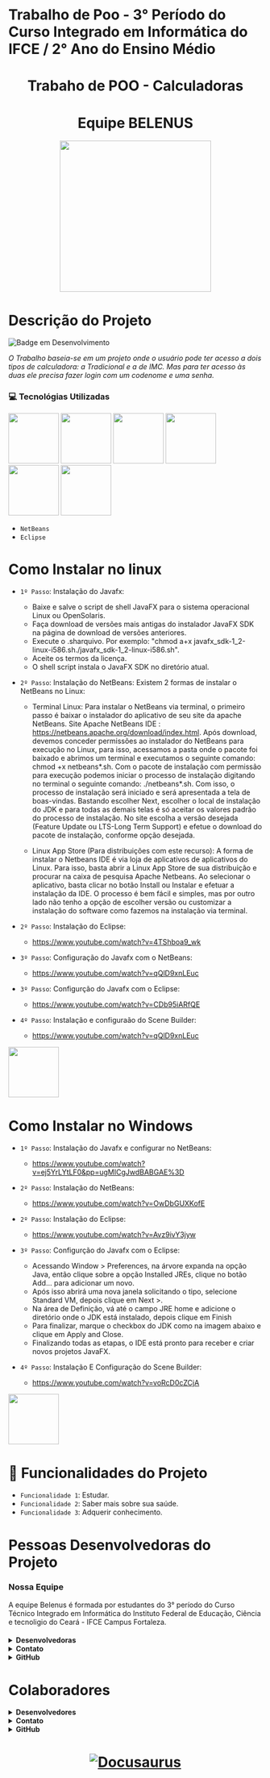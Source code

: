 <h1> Trabalho de Poo - 3° Período do Curso Integrado em Informática do IFCE / 2° Ano do Ensino Médio</h1> 
<h1 align="center"> Trabaho de POO - Calculadoras </h1> 
<h1 align="center"> Equipe BELENUS </h1> 
<p align="center">
  <img width="300" height="300" src="https://cdn-icons-png.flaticon.com/512/4341/4341087.png">
</p>

#  Descrição do Projeto 
![Badge em Desenvolvimento](http://img.shields.io/static/v1?label=STATUS&message=EM%20DESENVOLVIMENTO&color=GREEN&style=for-the-badge)

*O Trabalho baseia-se em um projeto onde o usuário pode ter acesso a dois tipos de calculadora: a Tradicional e a de IMC.
Mas para ter acesso às duas ele precisa fazer login com um codenome e uma senha.*

### 💻 Tecnológias Utilizadas

       
<img src="https://cdn.jsdelivr.net/gh/devicons/devicon/icons/java/java-original.svg" width="100" height="100"/> <img src="https://cdn.jsdelivr.net/gh/devicons/devicon/icons/github/github-original.svg" width="100" height="100" />  <img src="https://cdn.jsdelivr.net/gh/devicons/devicon/icons/windows8/windows8-original.svg"  width="100" height="100" />  <img src="https://cdn.jsdelivr.net/gh/devicons/devicon/icons/google/google-original.svg"  width="100" height="100" /> <img src="https://cdn.jsdelivr.net/gh/devicons/devicon/icons/html5/html5-original-wordmark.svg"  width="100" height="100" /> <img src="https://cdn.jsdelivr.net/gh/devicons/devicon/icons/css3/css3-original-wordmark.svg" width="100" height="100" />
- `NetBeans`
- `Eclipse`

#  Como Instalar no linux
- `1º Passo`: Instalação do Javafx: 
   - Baixe e salve o script de shell JavaFX para o sistema operacional Linux ou OpenSolaris.
   - Faça download de versões mais antigas do instalador JavaFX SDK na página de download de versões anteriores.
   - Execute o .sharquivo. Por exemplo: "chmod a+x javafx_sdk-1_2-linux-i586.sh./javafx_sdk-1_2-linux-i586.sh".
   - Aceite os termos da licença.
   - O shell script instala o JavaFX SDK no diretório atual.
   
- `2º Passo`: Instalação do NetBeans: Existem 2 formas de instalar o NetBeans no Linux: 
   - Terminal Linux: Para instalar o NetBeans via terminal, o primeiro passo é baixar o instalador do aplicativo de seu site da apache NetBeans. Site Apache NetBeans IDE : https://netbeans.apache.org/download/index.html. Após download, devemos conceder permissões ao instalador do NetBeans para execução no Linux, para isso, acessamos a pasta onde o pacote foi baixado e abrimos um terminal e executamos o seguinte comando: chmod +x netbeans*.sh. Com o pacote de instalação com permissão para execução podemos iniciar o processo de instalação digitando no terminal o seguinte comando: ./netbeans*.sh. Com isso, o processo de instalação será iniciado e será apresentada a tela de boas-vindas. Bastando escolher Next, escolher o local de instalação do JDK e para todas as demais telas é só aceitar os valores padrão do processo de instalação. No site escolha a versão desejada (Feature Update ou LTS-Long Term Support) e efetue o download do pacote de instalação, conforme opção desejada. 

    - Linux App Store (Para distribuições com este recurso): A forma de instalar o Netbeans IDE é via loja de aplicativos de aplicativos do Linux. Para isso, basta abrir a Linux App Store de sua distribuição e procurar na caixa de pesquisa Apache Netbeans. Ao selecionar o aplicativo, basta clicar no botão Install ou Instalar e efetuar a instalação da IDE. O processo é bem fácil e simples, mas por outro lado não tenho a opção de escolher versão ou customizar a instalação do software como fazemos na instalação via terminal.

- `2º Passo`: Instalação do Eclipse: 
   - https://www.youtube.com/watch?v=4TShboa9_wk
   
- `3º Passo`: Configuração do Javafx com o NetBeans:
   - https://www.youtube.com/watch?v=qQlD9xnLEuc
   
- `3º Passo`: Configurção do Javafx com o Eclipse: 
   - https://www.youtube.com/watch?v=CDb95iARfQE
   
- `4º Passo`: Instalação e configuraão do Scene Builder:
   - https://www.youtube.com/watch?v=qQlD9xnLEuc

 <img src="https://cdn.jsdelivr.net/gh/devicons/devicon/icons/linux/linux-original.svg"  width="100" height="100" /> 
 

#  Como Instalar no Windows
- `1º Passo`: Instalação do Javafx e configurar no NetBeans:
   - https://www.youtube.com/watch?v=ej5YrLYtLF0&pp=ugMICgJwdBABGAE%3D

- `2º Passo`: Instalação do NetBeans:
   - https://www.youtube.com/watch?v=OwDbGUXKofE

- `2º Passo`: Instalação do Eclipse: 
   - https://www.youtube.com/watch?v=Avz9ivY3jyw

- `3º Passo`: Configurção do Javafx com o Eclipse: 
   - Acessando Window > Preferences, na árvore expanda na opção Java, então clique sobre a opção Installed JREs, clique no botão Add... para adicionar um novo.
   - Após isso abrirá uma nova janela solicitando o tipo, selecione Standard VM, depois clique em Next >.
   - Na área de Definição, vá até o campo JRE home e adicione o diretório onde o JDK está instalado, depois clique em Finish
   - Para finalizar, marque o checkbox do JDK como na imagem abaixo e clique em Apply and Close.
   - Finalizando todas as etapas, o IDE está pronto para receber e criar novos projetos JavaFX.
   
- `4º Passo`: Instalação E Configuração do Scene Builder:
   - https://www.youtube.com/watch?v=voRcD0cZCjA
   
 <img src="https://cdn.jsdelivr.net/gh/devicons/devicon/icons/windows8/windows8-original.svg"  width="100" height="100" />  
 
# 🔨 Funcionalidades do Projeto

- `Funcionalidade 1`: Estudar.
- `Funcionalidade 2`: Saber mais sobre sua saúde.
- `Funcionalidade 3`: Adquerir conhecimento.

 
#  Pessoas Desenvolvedoras do Projeto
<h3>Nossa Equipe</h3>
  A equipe Belenus é formada por estudantes do 3° período do Curso Técnico Integrado em Informática do Instituto Federal de Educação, Ciência e tecnoligio do Ceará - IFCE Campus Fortaleza. <h4>

  <details><summary><b>Desenvolvedoras</b></summary>
 <p> <br>Larissa dos Santos Holanda</br>
 <br>Maria Eliza Teofilo Ferreira<br>
 <br>Maria Emily Costa Moura</br>
 <br>Sophia Mello de Lima</br>
 
 </p>
  </details>
  
  <details><summary><b>Contato</b></summary>
 <p>
 <br>larissa.holanda11@aluno.ifce.edu.br</br>
 <br>maria.eliza61@aluno.ifce.edu.br<br>
 <br>costa.maria62@aluno.ifce.edu.br</br>
 <br>sophia.mello05@aluno.ifce.edu.br</br>
 </p>
  </details>
 
   <details><summary><b>GitHub</b></summary>
 <p>
 <br>@holabdalarissa</br>
 <br>@elizateofilo<br>
 <br>@EmilyCosta1420</br>
 <br>@SophiaMel</br>
 </p>
  </details>
 
 
#  Colaboradores

 <details><summary><b>Desenvolvedores</b></summary>
 <p> <br>Ana Carolina Gonzaga da Silva</br>
 <br>Atila Rufo Araujo Mendes da Silva<br>
 <br>Giovanna Gomes Franco</br>
 <br>Layssa Rachel Santos de Oliveira</br>
 
 </p>
  </details>
  
  <details><summary><b>Contato</b></summary>
 <p>
 <br>ana.silva07@aluno.ifce.edu.br</br>
 <br>atila.rufo05@aluno.ifce.edu.br<br>
 <br>giovanna.gomes62@aluno.ifce.edu.br</br>
 <br>rachel.layssa08@aluno.ifce.edu.br</br>
 </p>
  </details>

   <details><summary><b>GitHub</b></summary>
 <p>
 <br>@Sasury-Ryash</br>
 <br><br>
 <br>@giovanna34</br>
 <br>@layssa26rachel</br>
 </p>
  </details>
  
<h1 align="center">
  <a href="https://docusaurus.io"><img src="https://docusaurus.io/img/slash-introducing.svg" alt="Docusaurus"></a>
</h1>
